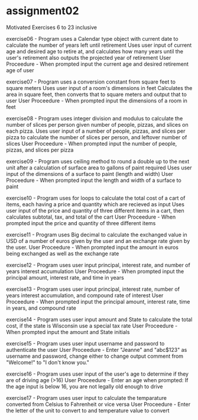 # assignment02
Motivated Exercises 6 to 23 inclusive

exercise06 - Program uses a Calendar type object with current date to calculate the number of years left until retirement
Uses user input of current age and desired age to retire at, and calculates how many years until the user's retirement
also outputs the projected year of retirement
User Proceedure - When prompted input the current age and desired retirement age of user

exercise07 - Program uses a conversion constant from square feet to square meters
Uses user input of a room's dimensions in feet
Calculates the area in square feet, then converts that to square meters and output that to user
User Proceedure - When prompted input the dimensions of a room in feet

exercise08 - Program uses integer division and modulus to calculate the number of slices per person given number of people, pizzas,
and slices on each pizza.
Uses user input of a number of people, pizzas, and slices per pizza to calculate the number of slices per person, and leftover number of slices
User Proceedure - When prompted input the number of people, pizzas, and slices per pizza

exercise09 - Program uses ceiling method to round a double up to the next unit after a calculation of surface area to gallons of paint required
Uses user input of the dimensions of a surface to paint (length and width)
User Proceedure - When prompted input the length and width of a surface to paint

exercise10 - Program uses for loops to calculate the total cost of a cart of items, each having a price and quantity which are recieved as input
Uses user input of the price and quantity of three different items in a cart, then calculates subtotal, tax, and total of the cart
User Proceedure - When prompted input the price and quantity of three different items

exercise11 - Program uses Big decimal to calculate the exchanged value in USD of a number of euros given by the user and an exchange rate given by the user. 
User Proceedure - When prompted input the amount in euros being exchanged as well as the exchange rate

exercise12 - Program uses user input principal, interest rate, and number of years interest accumulation
User Proceedure - When prompted input the principal amount, interest rate, and time in years

exercise13 - Program uses user input principal, interest rate, number of years interest accumulation, and compound rate of interest
User Proceedure - When prompted input the principal amount, interest rate, time in years, and compound rate

exercise14 - Program uses user input amount and State to calculate the total cost, if the state is Wisconsin use a special tax rate
User Proceedure - When prompted input the amount and State initials

exercise15 - Program uses user input username and password to authenticate the user
User Proceedure - Enter "Jeanne" and "abc$123" as username and password, change either to change output comment from "Welcome!" to "I don't know you."

exercise16 - Program uses user input of the user's age to determine if they are of driving age (>16)
User Proceedure - Enter an age when prompted: If the age input is below 16, you are not legally old enough to drive

exercise17 - Program uses user input to calculate the temparature converted from Celsius to Fahrenheit or vice versa
User Proceedure - Enter the letter of the unit to convert to and temperature value to convert

